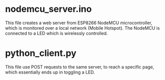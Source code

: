 # nodemcu_server.ino
This file creates a web server from ESP8266 NodeMCU microcontroller, which is monitored over a local network (Mobile Hotspot).
The NodeMCU is connected to a LED which is wirelessly controlled.
# python_client.py
This file use POST requests to the same server, to reach a specific page, which essentially ends up in toggling a LED.
